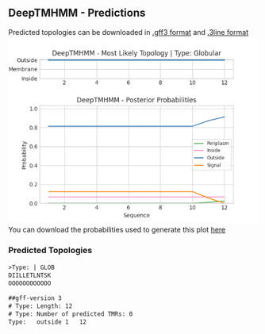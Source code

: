 ## DeepTMHMM - Predictions
Predicted topologies can be downloaded in [.gff3 format](TMRs.gff3) and [.3line format](predicted_topologies.3line)
![picture](plot.png)
You can download the probabilities used to generate this plot [here](Type:_probs.csv)
### Predicted Topologies
```
>Type: | GLOB
DIILLETLNTSK
OOOOOOOOOOOO

```


```
##gff-version 3
# Type: Length: 12
# Type: Number of predicted TMRs: 0
Type:	outside	1	12				

```
